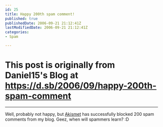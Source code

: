 ```yaml
---
id: 25
title: Happy 200th spam comment!
published: true
publishedDate: 2006-09-21 21:12:41Z
lastModifiedDate: 2006-09-21 21:12:41Z
categories:
- Spam

---
```


# This post is originally from Daniel15's Blog at https://d.sb/2006/09/happy-200th-spam-comment

---

Well, probably not happy, but [Akismet](http://www.akismet.com/) has successfully blocked 200 spam comments from my blog. Geez, when will spammers learn? :D

